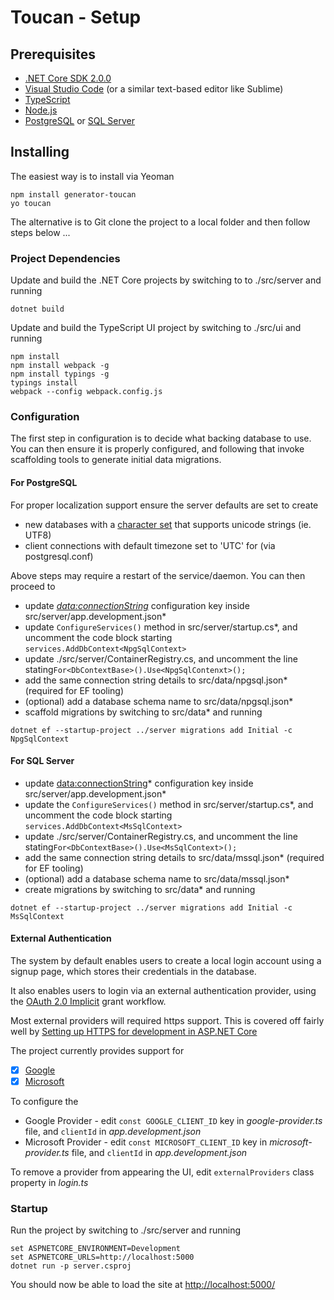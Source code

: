 # Toucan - Setup

## Prerequisites

* [.NET Core SDK 2.0.0](https://www.microsoft.com/net/core/#windowscmd)
* [Visual Studio Code](https://code.visualstudio.com/download/) (or a similar text-based editor like Sublime)
* [TypeScript](https://www.typescriptlang.org/)
* [Node.js](https://nodejs.org/en/)
* [PostgreSQL](https://www.postgresql.org/) or [SQL Server](https://www.microsoft.com/en-us/sql-server/sql-server-downloads)

## Installing

The easiest way is to install via Yeoman

```DOS
npm install generator-toucan
yo toucan
```

The alternative is to Git clone the project to a local folder and then follow steps below ...


### Project Dependencies

Update and build the .NET Core projects by switching to to ./src/server and running

```DOS
dotnet build
```

Update and build the TypeScript UI project by switching to ./src/ui and running

```DOS
npm install
npm install webpack -g
npm install typings -g
typings install
webpack --config webpack.config.js
```

### Configuration

The first step in configuration is to decide what backing database to use. You can then ensure it is properly configured, and following that invoke scaffolding tools to generate initial data migrations.

#### For PostgreSQL

For proper localization support ensure the server defaults are set to create

* new databases with a [character set](https://www.postgresql.org/docs/9.1/static/multibyte.html) that supports unicode strings (ie. UTF8)
* client connections with default timezone set to 'UTC' for  (via postgresql.conf)

Above steps may require a restart of the service/daemon. You can then proceed to

* update *<data:connectionString>* configuration key inside src/server/app.development.json*
* update `ConfigureServices()` method in src/server/startup.cs*, and uncomment the code block starting `services.AddDbContext<NpgSqlContext>`
* update ./src/server/ContainerRegistry.cs, and uncomment the line stating`For<DbContextBase>().Use<NpgSqlContenxt>();`
* add the same connection string details to src/data/npgsql.json* (required for EF tooling)
* (optional) add a database schema name to src/data/npgsql.json*
* scaffold migrations by switching to src/data* and running
```DOS
dotnet ef --startup-project ../server migrations add Initial -c NpgSqlContext
```

#### For SQL Server

* update <data:connectionString>* configuration key inside src/server/app.development.json*
* update the `ConfigureServices()` method in src/server/startup.cs*, and uncomment the code block starting `services.AddDbContext<MsSqlContext>`
* update ./src/server/ContainerRegistry.cs, and uncomment the line stating`For<DbContextBase>().Use<MsSqlContext>();`
* add the same connection string details to src/data/mssql.json* (required for EF tooling)
* (optional) add a database schema name to src/data/mssql.json*
* create migrations by switching to src/data* and running
```DOS
dotnet ef --startup-project ../server migrations add Initial -c MsSqlContext
```

#### External Authentication

The system by default enables users to create a local login account using a signup page, which stores their credentials in the database.

It also enables users to login via an external authentication provider, using the [OAuth 2.0 Implicit](https://tools.ietf.org/html/rfc6749#section-1.3.2) grant workflow.

Most external providers will required https support. This is covered off fairly well by [Setting up HTTPS for development in ASP.NET Core](https://docs.microsoft.com/en-us/aspnet/core/security/https)

The project currently provides support for

- [X] [Google](https://developers.google.com/identity/protocols/OAuth2UserAgent)
- [X] [Microsoft](https://msdn.microsoft.com/en-us/library/hh243647.aspx)

To configure the

* Google Provider - edit `const GOOGLE_CLIENT_ID` key in *google-provider.ts* file, and `clientId` in *app.development.json*
* Microsoft Provider - edit `const MICROSOFT_CLIENT_ID` key in *microsoft-provider.ts* file, and `clientId` in *app.development.json*

To remove a provider from appearing the UI, edit `externalProviders` class property in *login.ts*

### Startup
Run the project by switching to ./src/server and running

```DOS
set ASPNETCORE_ENVIRONMENT=Development
set ASPNETCORE_URLS=http://localhost:5000
dotnet run -p server.csproj
```
You should now be able to load the site at [http://localhost:5000/](http://localhost:5000/) 

